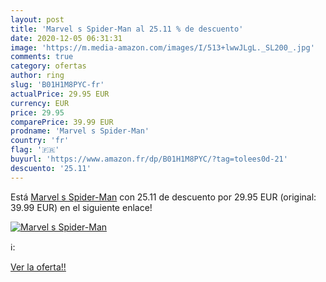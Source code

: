 ```yaml
---
layout: post
title: 'Marvel s Spider-Man al 25.11 % de descuento'
date: 2020-12-05 06:31:31
image: 'https://m.media-amazon.com/images/I/513+lwwJLgL._SL200_.jpg'
comments: true
category: ofertas
author: ring
slug: 'B01H1M8PYC-fr'
actualPrice: 29.95 EUR
currency: EUR
price: 29.95
comparePrice: 39.99 EUR
prodname: 'Marvel s Spider-Man'
country: 'fr'
flag: '🇫🇷'
buyurl: 'https://www.amazon.fr/dp/B01H1M8PYC/?tag=tolees0d-21'
descuento: '25.11'
---
```


Está [Marvel s Spider-Man](https://www.amazon.fr/dp/B01H1M8PYC/?tag=tolees0d-21) con 25.11 de descuento por 29.95 EUR (original: 39.99 EUR) en el siguiente enlace!

[![Marvel s Spider-Man](https://m.media-amazon.com/images/I/513+lwwJLgL._SL200_.jpg)](https://www.amazon.fr/dp/B01H1M8PYC/?tag=tolees0d-21)

ℹ️:


[Ver la oferta!!](https://www.amazon.fr/dp/B01H1M8PYC/?tag=tolees0d-21)
